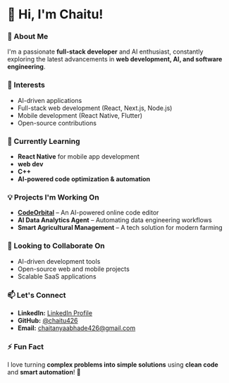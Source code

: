 # 👋 Hi, I'm Chaitu!

### 🚀 About Me
I'm a passionate **full-stack developer** and AI enthusiast, constantly exploring the latest advancements in **web development, AI, and software engineering**.  

### 👀 Interests  
- AI-driven applications  
- Full-stack web development (React, Next.js, Node.js)  
- Mobile development (React Native, Flutter)  
- Open-source contributions  

### 🌱 Currently Learning  
- **React Native** for mobile app development
- **web dev**
- **C++** 
- **AI-powered code optimization & automation**  

### 💡 Projects I'm Working On  
- **[CodeOrbital](https://github.com/chaitu426/codeorbital)** – An AI-powered online code editor  
- **AI Data Analytics Agent** – Automating data engineering workflows  
- **Smart Agricultural Management** – A tech solution for modern farming  

### 💞️ Looking to Collaborate On  
- AI-driven development tools  
- Open-source web and mobile projects  
- Scalable SaaS applications  

### 📫 Let's Connect  
- **LinkedIn:** [LinkedIn Profile](https://www.linkedin.com/in/chaitanya-abhade-b23080321/)  
- **GitHub:** [@chaitu426](https://github.com/chaitu426)  
- **Email:** chaitanyaabhade426@gmail.com 

### ⚡ Fun Fact  
I love turning **complex problems into simple solutions** using **clean code** and **smart automation**! 🚀  
